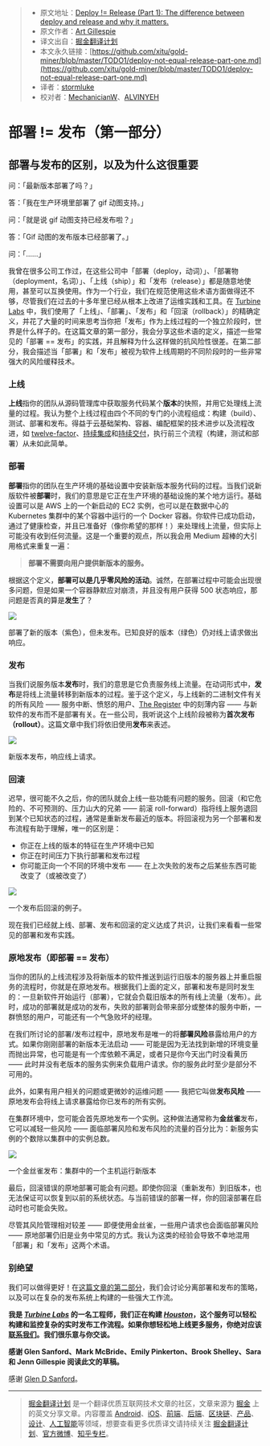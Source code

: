 > * 原文地址：[Deploy != Release (Part 1): The difference between deploy and release and why it matters.](https://blog.turbinelabs.io/deploy-not-equal-release-part-one-4724bc1e726b)
> * 原文作者：[Art Gillespie](https://blog.turbinelabs.io/@artgillespie?source=post_header_lockup)
> * 译文出自：[掘金翻译计划](https://github.com/xitu/gold-miner)
> * 本文永久链接：[https://github.com/xitu/gold-miner/blob/master/TODO1/deploy-not-equal-release-part-one.md](https://github.com/xitu/gold-miner/blob/master/TODO1/deploy-not-equal-release-part-one.md)
> * 译者：[stormluke](https://github.com/stormluke)
> * 校对者：[MechanicianW](https://github.com/MechanicianW)、[ALVINYEH](https://github.com/ALVINYEH)

# 部署 != 发布（第一部分）

## 部署与发布的区别，以及为什么这很重要

问：「最新版本部署了吗？」

答：「我在生产环境里部署了 gif 动图支持。」

问：「就是说 gif 动图支持已经发布啦？」

答：「Gif 动图的发布版本已经部署了。」

问：「……」

我曾在很多公司工作过，在这些公司中「部署（deploy，动词）」、「部署物（deployment，名词）」、「上线（ship）」和「发布（release）」都是随意地使用，甚至可以互换使用。作为一个行业，我们在规范使用这些术语方面做得还不够，尽管我们在过去的十多年里已经从根本上改进了运维实践和工具。在 [Turbine Labs](https://turbinelabs.io) 中，我们使用了「上线」、「部署」、「发布」和「回滚（rollback）」的精确定义，并花了大量的时间来思考当你把「发布」作为上线过程的一个独立阶段时，世界是什么样子的。在这篇文章的第一部分，我会分享这些术语的定义，描述一些常见的「部署 == 发布」的实践，并且解释为什么这样做的抗风险性很差。在第二部分，我会描述当「部署」和「发布」被视为软件上线周期的不同阶段时的一些非常强大的风险缓释技术。

### 上线

**上线**指你的团队从源码管理库中获取服务代码某个**版本**的快照，并用它处理线上流量的过程。我认为整个上线过程由四个不同的专门的小流程组成：构建（build）、测试、部署和发布。得益于云基础架构、容器、编配框架的技术进步以及流程改进，如 [twelve-factor](https://12factor.net/)、[持续集成](https://martinfowler.com/articles/continuousIntegration.html)和[持续交付](https://martinfowler.com/bliki/ContinuousDelivery.html)，执行前三个流程（构建，测试和部署）从未如此简单。

### 部署

**部署**指你的团队在生产环境的基础设置中安装新版本服务代码的过程。当我们说新版软件被**部署**时，我们的意思是它正在生产环境的基础设施的某个地方运行。基础设置可以是 AWS 上的一个新启动的 EC2 实例，也可以是在数据中心的 Kubernetes 集群中的某个容器中运行的一个 Docker 容器。你软件已成功启动，通过了健康检查，并且已准备好（像你希望的那样！）来处理线上流量，但实际上可能没有收到任何流量。这是一个重要的观点，所以我会用 Medium 超棒的大引用格式来重复一遍：

> **部署不需要向用户提供新版本的服务。**

根据这个定义，**部署可以是几乎零风险的活动**。诚然，在部署过程中可能会出现很多问题，但是如果一个容器静默应对崩溃，并且没有用户获得 500 状态响应，那问题是否真的算是**发生**了？

![](https://cdn-images-1.medium.com/max/800/1*5B2HsE8FasLrEsaoRLxBiQ.png)

部署了新的版本（紫色），但未发布。已知良好的版本（绿色）仍对线上请求做出响应。

### 发布

当我们说服务版本**发布**时，我们的意思是它负责服务线上流量。在动词形式中，**发布**是将线上流量转移到新版本的过程。鉴于这个定义，与上线新的二进制文件有关的所有风险 —— 服务中断、愤怒的用户、[The Register](https://www.theregister.co.uk/2017/02/28/aws_is_awol_as_s3_goes_haywire) 中的刻薄内容 —— 与新软件的发布而不是部署有关。在一些公司，我听说这个上线阶段被称为**首次发布（rollout）**。这篇文章中我们将依旧使用**发布**来表述。

![](https://cdn-images-1.medium.com/max/800/1*wDLGwgwtDo1h7dCWg4Qymw.png)

新版本发布，响应线上请求。

### 回滚

迟早，很可能不久之后，你的团队就会上线一些功能有问题的服务。回滚（和它危险的、不可预测的、压力山大的兄弟 —— 前滚 roll-forward）指将线上服务退回到某个已知状态的过程，通常是重新发布最近的版本。将回滚视为另一个部署和发布流程有助于理解，唯一的区别是：

* 你正在上线的版本的特征在生产环境中已知
* 你正在时间压力下执行部署和发布过程
* 你可能正向一个不同的环境中发布 —— 在上次失败的发布之后某些东西可能改变了（或被改变了）

![](https://cdn-images-1.medium.com/max/800/0*MAapvhIhLX8oWJ25.)

一个发布后回滚的例子。

现在我们已经就上线、部署、发布和回滚的定义达成了共识，让我们来看看一些常见的部署和发布实践。

### 原地发布（即部署 == 发布）

当你的团队的上线流程涉及将新版本的软件推送到运行旧版本的服务器上并重启服务的流程时，你就是在原地发布。根据我们上面的定义，部署和发布是同时发生的：一旦新软件开始运行（部署），它就会负载旧版本的所有线上流量（发布）。此时，成功的部署就是成功的发布，失败的部署则会带来部分或整体的服务中断，一群愤怒的用户，可能还有一个气急败坏的经理。

在我们所讨论的部署/发布过程中，原地发布是唯一的将**部署风险**暴露给用户的方式。如果你刚刚部署的新版本无法启动 —— 可能是因为无法找到新增的环境变量而抛出异常，也可能是有一个库依赖不满足，或者只是你今天出门时没看黄历 —— 此时并没有老版本的服务实例来负载用户请求。你的服务此时至少是部分不可用的。

此外，如果有用户相关的问题或更微妙的运维问题 —— 我把它叫做**发布风险** —— 原地发布会将线上请求暴露给你已发布的所有实例。

在集群环境中，您可能会首先原地发布一个实例。这种做法通常称为**金丝雀**发布，它可以减轻一些风险 —— 面临部署风险和发布风险的流量的百分比为：新服务实例的个数除以集群中的实例总数。

![](https://cdn-images-1.medium.com/max/800/1*rAKFZcAMipD5HpvovIlXmA.png)

一个金丝雀发布：集群中的一个主机运行新版本

最后，回滚错误的原地部署可能会有问题。即使你回滚（重新发布）到旧版本，也无法保证可以恢复到以前的系统状态。与当前错误的部署一样，你的回滚部署在启动时也可能会失败。

尽管其风险管理相对较差 —— 即便使用金丝雀，一些用户请求也会面临部署风险 —— 原地部署仍旧是业务中常见的方式。我认为这类的经验会导致不幸地混用「部署」和「发布」这两个术语。

### 别绝望

我们可以做得更好！在[这篇文章的第二部分](https://medium.com/turbine-labs/deploy-not-equal-release-part-two-acbfe402a91c)，我们会讨论分离部署和发布的策略，以及可以在复杂的发布系统上构建的一些强大工作流。

**我是 [_Turbine Labs_](https://turbinelabs.io) 的一名工程师，我们正在构建 [_Houston_](https://docs.turbinelabs.io/reference/#introduction)，这个服务可以轻松构建和监控复杂的实时发布工作流程。如果你想轻松地上线更多服务，你绝对应该[联系我们](https://turbinelabs.io/contact)。我们很乐意与你交谈。**

**感谢 Glen Sanford、Mark McBride、Emily Pinkerton、Brook Shelley、Sara 和 Jenn Gillespie 阅读此文的草稿。**

感谢 [Glen D Sanford](https://medium.com/@9len?source=post_page)。


---

> [掘金翻译计划](https://github.com/xitu/gold-miner) 是一个翻译优质互联网技术文章的社区，文章来源为 [掘金](https://juejin.im) 上的英文分享文章。内容覆盖 [Android](https://github.com/xitu/gold-miner#android)、[iOS](https://github.com/xitu/gold-miner#ios)、[前端](https://github.com/xitu/gold-miner#前端)、[后端](https://github.com/xitu/gold-miner#后端)、[区块链](https://github.com/xitu/gold-miner#区块链)、[产品](https://github.com/xitu/gold-miner#产品)、[设计](https://github.com/xitu/gold-miner#设计)、[人工智能](https://github.com/xitu/gold-miner#人工智能)等领域，想要查看更多优质译文请持续关注 [掘金翻译计划](https://github.com/xitu/gold-miner)、[官方微博](http://weibo.com/juejinfanyi)、[知乎专栏](https://zhuanlan.zhihu.com/juejinfanyi)。
